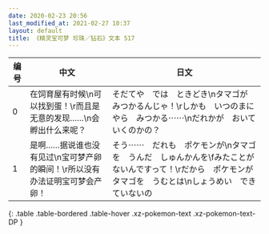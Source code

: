 ```yaml
---
date: 2020-02-23 20:56
last_modified_at: 2021-02-27 10:37
layout: default
title: 《精灵宝可梦 珍珠／钻石》文本 517
---
```

| 编号 | 中文 | 日文 |
| ---- | ---- | ---- |
| 0 | 在饲育屋有时候\n可以找到蛋！\r而且是无意的发现……\n会孵出什么来呢？ | そだてや　では　ときどき\nタマゴが　みつかるんじゃ！\rしかも　いつのまにやら　みつかる⋯⋯\nだれかが　おいていくのかの？ |
| 1 | 是啊……据说谁也没有见过\n宝可梦产卵的瞬间！\r所以没有办法证明宝可梦会产卵！ | そう⋯⋯　だれも　ポケモンが\nタマゴを　うんだ　しゅんかんを\fみたことが　ないんですって！\rだから　ポケモンが　タマゴを　うむとは\nしょうめい　できていないの |
{: .table .table-bordered .table-hover .xz-pokemon-text .xz-pokemon-text-DP }